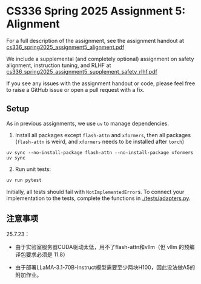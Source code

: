# CS336 Spring 2025 Assignment 5: Alignment

For a full description of the assignment, see the assignment handout at
[cs336_spring2025_assignment5_alignment.pdf](./cs336_spring2025_assignment5_alignment.pdf)

We include a supplemental (and completely optional) assignment on safety alignment, instruction tuning, and RLHF at [cs336_spring2025_assignment5_supplement_safety_rlhf.pdf](./cs336_spring2025_assignment5_supplement_safety_rlhf.pdf)

If you see any issues with the assignment handout or code, please feel free to
raise a GitHub issue or open a pull request with a fix.

## Setup

As in previous assignments, we use `uv` to manage dependencies.

1. Install all packages except `flash-attn` and `xformers`, then all packages (`flash-attn` is weird, and `xformers` needs to be installed after `torch`)
```
uv sync --no-install-package flash-attn --no-install-package xformers
uv sync
```

2. Run unit tests:

``` sh
uv run pytest
```

Initially, all tests should fail with `NotImplementedError`s.
To connect your implementation to the tests, complete the
functions in [./tests/adapters.py](./tests/adapters.py).

## 注意事项
25.7.23：
- 由于实验室服务器CUDA驱动太低，用不了flash-attn和vllm（但 vllm 的预编译包要求必须是 11.8）

- 由于部署LLaMA-3.1-70B-Instruct模型需要至少两块H100，因此没法做A5的附加作业。